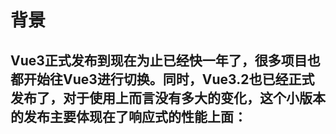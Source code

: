 # 背景

Vue3正式发布到现在为止已经快一年了，很多项目也都开始往Vue3进行切换。同时，Vue3.2也已经正式发布了，对于使用上而言没有多大的变化，这个小版本的发布主要体现在了响应式的性能上面：
- 





